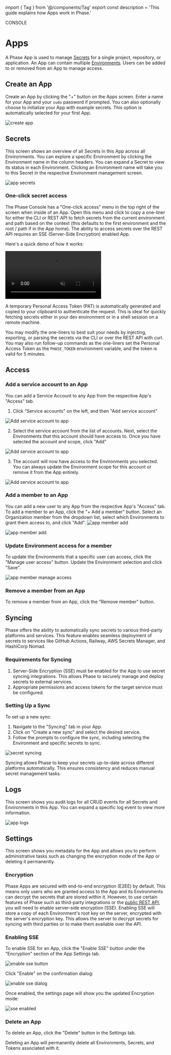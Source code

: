 import { Tag } from '@/components/Tag'
export const description = 'This guide explains how Apps work in Phase.'

<Tag variant="small">CONSOLE</Tag>

# Apps

A Phase App is used to manage [Secrets](/console/secrets) for a single project, repository, or application. An App can contain multiple [Environments](/console/environments). Users can be added to or removed from an App to manage access.

## Create an App

Create an App by clicking the "+" button on the Apps screen. Enter a name for your App and your `sudo` password if prompted.
You can also optionally choose to initialize your App with example secrets. This option is automatically selected for your first App.

![create app](/assets/images/console/apps/app-create.png)

## Secrets

This screen shows an overview of all Secrets in this App across all Environments. You can explore a specific Environment by clicking the Environment name in the column headers.
You can expand a Secret to view its status in each Environment. Clicking an Environment name will take you to this Secret in the respective Environment management screen.

![app secrets](/assets/images/console/apps/app-secrets.png)

### One-click secret access

The Phase Console has a "One-click access" menu in the top right of the screen when inside of an App. Open this menu and click to copy a one-liner for either the CLI or REST API to fetch secrets from the current environment and path based on the context (this defaults to the first environment and the root / path if in the App home). The ability to access secrets over the REST API requires an SSE (Server-Side Encryption) enabled App.

Here's a quick demo of how it works:

<video controls autoPlay="true" muted loop><source src="/assets/images/console/apps/one-click-access.mp4" /></video>

A temporary Personal Access Token (PAT) is automatically generated and copied to your clipboard to authenticate the request. This is ideal for quickly fetching secrets either in your dev environment or in a shell session on a remote machine.

You may modify the one-liners to best suit your needs by injecting, exporting, or parsing the secrets via the CLI or over the REST API with curl. You may also run follow-up commands as the one-liners set the Personal Access Token as the `PHASE_TOKEN` environment variable, and the token is valid for 5 minutes.

## Access

### Add a service account to an App

You can add a Service Account to any App from the respective App's "Access" tab. 

1. Click "Service accounts" on the left, and then "Add service account"

![Add service account to app](/assets/images/console/access-control/service-accounts/manage-account/add-to-app-1.png)

2. Select the service account from the list of accounts. Next, select the Environments that this account should have access to. Once you have selected the account and scope, click "Add"

![Add service account to app](/assets/images/console/access-control/service-accounts/manage-account/add-to-app-2.png)

3. The account will now have access to the Environments you selected. You can always update the Environment scope for this account or remove it from the App entirely. 

![Add service account to app](/assets/images/console/access-control/service-accounts/manage-account/add-to-app-3.png)

### Add a member to an App

You can add a new user to any App from the respective App's "Access" tab. To add a member to an App, click the "+ Add a member" button. Select an Organization member from the dropdown list, select which Environments to grant them access to, and click "Add".
![app member add](/assets/images/console/apps/app-access-members-tab.png)

![app member add](/assets/images/console/apps/app-member-add.png)

### Update Environment access for a member

To update the Environments that a specific user can access, click the "Manage user access" button. Update the Environment selection and click "Save".

![app member manage access](/assets/images/console/apps/app-member-manage.png)

### Remove a member from an App

To remove a member from an App, click the "Remove member" button.

## Syncing

Phase offers the ability to automatically sync secrets to various third-party platforms and services. This feature enables seamless deployment of secrets to services like GitHub Actions, Railway, AWS Secrets Manager, and HashiCorp Nomad.

### Requirements for Syncing

1. Server-Side Encryption (SSE) must be enabled for the App to use secret syncing integrations. This allows Phase to securely manage and deploy secrets to external services.
2. Appropriate permissions and access tokens for the target service must be configured.

### Setting Up a Sync

To set up a new sync:

1. Navigate to the "Syncing" tab in your App.
2. Click on "Create a new sync" and select the desired service.
3. Follow the prompts to configure the sync, including selecting the Environment and specific secrets to sync.

![secret syncing](/assets/images/console/apps/app-sync.png)

Syncing allows Phase to keep your secrets up-to-date across different platforms automatically. This ensures consistency and reduces manual secret management tasks.

## Logs

This screen shows you audit logs for all CRUD events for all Secrets and Environments in this App. You can expand a specific log event to view more information.

![app logs](/assets/images/console/apps/app-logs.png)

## Settings

This screen shows you metadata for the App and allows you to perform administrative tasks such as changing the encryption mode of the App or deleting it permanently.

### Encryption

Phase Apps are secured with end-to-end encryption (E2EE) by default. This means only users who are granted access to the App and its Environments can decrypt the secrets that are stored within it.
However, to use certain features of Phase such as third-party integrations or the [public REST API](/public-api), you will need to enable server-side encryption (SSE).
Enabling SSE will store a copy of each Environment's root key on the server, encrypted with the server's encryption key. This allows the server to decrypt secrets for syncing with third parties or to make them available over the API.

### Enabling SSE

To enable SSE for an App, click the "Enable SSE" button under the "Encryption" section of the App Settings tab.

![enable sse button](/assets/images/console/settings/encryption-section-e2ee.webp)

Click "Enable" on the confirmation dialog:

![enable sse dialog](/assets/images/console/settings/enable-sse-dialog.webp)

Once enabled, the settings page will show you the updated Encryption mode:

![sse enabled](/assets/images/console/settings/sse-enabled.webp)

### Delete an App

To delete an App, click the "Delete" button in the Settings tab.

<Warning>
 Deleting an App will permanently delete all Environments, Secrets, and Tokens
 associated with it.
</Warning>
